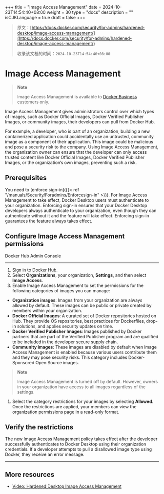 +++
title = "Image Access Management"
date = 2024-10-23T14:54:40+08:00
weight = 30
type = "docs"
description = ""
isCJKLanguage = true
draft = false
+++

> 原文：[https://docs.docker.com/security/for-admins/hardened-desktop/image-access-management/](https://docs.docker.com/security/for-admins/hardened-desktop/image-access-management/)
>
> 收录该文档的时间：`2024-10-23T14:54:40+08:00`

# Image Access Management

> **Note**
>
> 
>
> Image Access Management is available to [Docker Business](https://docs.docker.com/subscription/core-subscription/details/#docker-business) customers only.

Image Access Management gives administrators control over which types of images, such as Docker Official Images, Docker Verified Publisher Images, or community images, their developers can pull from Docker Hub.

For example, a developer, who is part of an organization, building a new containerized application could accidentally use an untrusted, community image as a component of their application. This image could be malicious and pose a security risk to the company. Using Image Access Management, the organization owner can ensure that the developer can only access trusted content like Docker Official Images, Docker Verified Publisher Images, or the organization’s own images, preventing such a risk.

## Prerequisites

You need to [enforce sign-in]({{< ref "/manuals/Security/Foradmins/Enforcesign-in" >}}). For Image Access Management to take effect, Docker Desktop users must authenticate to your organization. Enforcing sign-in ensures that your Docker Desktop developers always authenticate to your organization, even though they can authenticate without it and the feature will take effect. Enforcing sign-in guarantees the feature always takes effect.

## Configure Image Access Management permissions

Docker Hub Admin Console

------

1. Sign in to [Docker Hub](https://hub.docker.com/).
2. Select **Organizations**, your organization, **Settings**, and then select **Image Access**.
3. Enable Image Access Management to set the permissions for the following categories of images you can manage:

- **Organization images**: Images from your organization are always allowed by default. These images can be public or private created by members within your organization.
- **Docker Official Images**: A curated set of Docker repositories hosted on Hub. They provide OS repositories, best practices for Dockerfiles, drop-in solutions, and applies security updates on time.
- **Docker Verified Publisher Images**: Images published by Docker partners that are part of the Verified Publisher program and are qualified to be included in the developer secure supply chain.
- **Community images**: These images are disabled by default when Image Access Management is enabled because various users contribute them and they may pose security risks. This category includes Docker-Sponsored Open Source images.

> **Note**
>
> Image Access Management is turned off by default. However, owners in your organization have access to all images regardless of the settings.

1. Select the category restrictions for your images by selecting **Allowed**. Once the restrictions are applied, your members can view the organization permissions page in a read-only format.

## Verify the restrictions

The new Image Access Management policy takes effect after the developer successfully authenticates to Docker Desktop using their organization credentials. If a developer attempts to pull a disallowed image type using Docker, they receive an error message.

------

## More resources

- [Video: Hardened Desktop Image Access Management](https://www.youtube.com/watch?v=r3QRKHA1A5U)
